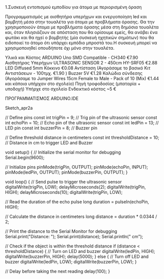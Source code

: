 1.Συσκευή εντοπισμού εμποδίου για άτομα με περιορισμένη όραση

Προγραμματισμός με αισθητήρα υπερήχων και ενεργοποίηση led και βομβητή μέσα στην τουαλέτα για άτομα με προβλήματα όρασης. Θα την χρησιμοποιούν άτομα με προβλήματα όρασης μέσα στη δημόσια τουαλέτα και, όταν πλησιάζουν σε απόσταση που θα ορίσουμε εμείς, θα ανάβει ένα φωτάκι και θα ηχεί ο βομβητής (μία συσκευή ηχητικών σημάτων) που θα ειδοποιεί το άτομο ότι υπάρχει εμπόδιο μπροστά του.Η συσκευή μπορεί να χρησιμοποιηθεί οπουδήποτε όχι μόνο στην τουαλέτα.

Υλικά και Κόστος
ARDUINO Uno SMD Compatible - CH340  €7.90
Αισθητήρας Υπερήχων ULTRASONIC SENSOR 2 - 450cm HY-SRF05  €2.88
LED Diffused 5mm Κόκκινο  €0.08 
Αντίσταση (Αγοράσαμε το βασικό  Κιτ Αντιστάσεων - 100τμχ.  €1.90 )
Buzzer 5V  €1.28 
Καλώδια σύνδεσης (Αγοράσαμε το Jumper Wires 15cm Female to Male - Pack of 10 (Mix) €1.44 και κάποια υπήρχαν στο σχολείο)
Πηγή τροφοδοσίας (μπαταρία + υποδοχή) Υπήρχε στο σχολείο Ενδεικτικό κόστος ~5 € 


ΠΡΟΓΡΑΜΜΑΤΙΣΜΟΣ ARDUINO.IDE


Sketch_apr2a

// Define pins
const int trigPin = 9;  // Trig pin of the ultrasonic sensor
const int echoPin = 10; // Echo pin of the ultrasonic sensor
const int ledPin = 13;  // LED pin
const int buzzerPin = 8; // Buzzer pin

// Define threshold distance in centimeters
const int thresholdDistance = 10;  // Distance in cm to trigger LED and Buzzer

void setup() {
  // Initialize the serial monitor for debugging
  Serial.begin(9600);

  // Initialize pins
  pinMode(trigPin, OUTPUT);
  pinMode(echoPin, INPUT);
  pinMode(ledPin, OUTPUT);
  pinMode(buzzerPin, OUTPUT);
}

void loop() {
  // Send pulse to trigger the ultrasonic sensor
  digitalWrite(trigPin, LOW);
  delayMicroseconds(2);
  digitalWrite(trigPin, HIGH);
  delayMicroseconds(10);
  digitalWrite(trigPin, LOW);

  // Read the duration of the echo pulse
  long duration = pulseIn(echoPin, HIGH);

  // Calculate the distance in centimeters
  long distance = duration * 0.0344 / 2;

  // Print the distance to the Serial Monitor for debugging
  Serial.print("Distance: ");
  Serial.print(distance);
  Serial.println(" cm");

  // Check if the object is within the threshold distance
  if (distance < thresholdDistance) {
    // Turn on LED and buzzer
    digitalWrite(ledPin, HIGH);
    digitalWrite(buzzerPin, HIGH);
    delay(5000);
  } else {
    // Turn off LED and buzzer
    digitalWrite(ledPin, LOW);
    digitalWrite(buzzerPin, LOW);
  }

  // Delay before taking the next reading
  delay(100);
}

